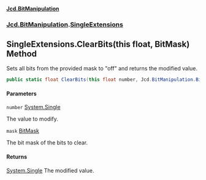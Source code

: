 #### [Jcd.BitManipulation](index.md 'index')

### [Jcd.BitManipulation](Jcd.BitManipulation.md 'Jcd.BitManipulation').[SingleExtensions](Jcd.BitManipulation.SingleExtensions.md 'Jcd.BitManipulation.SingleExtensions')

## SingleExtensions.ClearBits(this float, BitMask) Method

Sets all bits from the provided mask to "off" and returns the modified value.

```csharp
public static float ClearBits(this float number, Jcd.BitManipulation.BitMask mask);
```

#### Parameters

<a name='Jcd.BitManipulation.SingleExtensions.ClearBits(thisfloat,Jcd.BitManipulation.BitMask).number'></a>

`number` [System.Single](https://docs.microsoft.com/en-us/dotnet/api/System.Single 'System.Single')

The value to modify.

<a name='Jcd.BitManipulation.SingleExtensions.ClearBits(thisfloat,Jcd.BitManipulation.BitMask).mask'></a>

`mask` [BitMask](Jcd.BitManipulation.BitMask.md 'Jcd.BitManipulation.BitMask')

The bit mask of the bits to clear.

#### Returns

[System.Single](https://docs.microsoft.com/en-us/dotnet/api/System.Single 'System.Single')
The modified value.